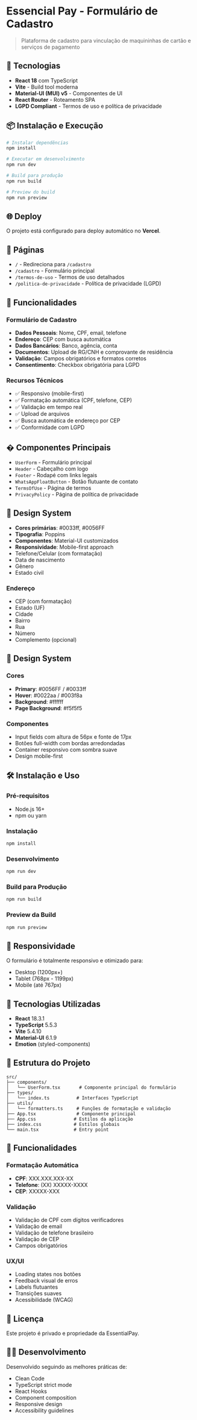 # Essencial Pay - Formulário de Cadastro

> Plataforma de cadastro para vinculação de maquininhas de cartão e serviços de pagamento

## 🚀 Tecnologias

- **React 18** com TypeScript
- **Vite** - Build tool moderna
- **Material-UI (MUI) v5** - Componentes de UI
- **React Router** - Roteamento SPA
- **LGPD Compliant** - Termos de uso e política de privacidade

## 📦 Instalação e Execução

```bash
# Instalar dependências
npm install

# Executar em desenvolvimento
npm run dev

# Build para produção
npm run build

# Preview do build
npm run preview
```

## 🌐 Deploy

O projeto está configurado para deploy automático no **Vercel**.

## 📄 Páginas

- `/` - Redireciona para `/cadastro`
- `/cadastro` - Formulário principal
- `/termos-de-uso` - Termos de uso detalhados
- `/politica-de-privacidade` - Política de privacidade (LGPD)

## 💼 Funcionalidades

### Formulário de Cadastro
- **Dados Pessoais**: Nome, CPF, email, telefone
- **Endereço**: CEP com busca automática
- **Dados Bancários**: Banco, agência, conta
- **Documentos**: Upload de RG/CNH e comprovante de residência
- **Validação**: Campos obrigatórios e formatos corretos
- **Consentimento**: Checkbox obrigatória para LGPD

### Recursos Técnicos
- ✅ Responsivo (mobile-first)
- ✅ Formatação automática (CPF, telefone, CEP)
- ✅ Validação em tempo real
- ✅ Upload de arquivos
- ✅ Busca automática de endereço por CEP
- ✅ Conformidade com LGPD

## � Componentes Principais

- `UserForm` - Formulário principal
- `Header` - Cabeçalho com logo
- `Footer` - Rodapé com links legais
- `WhatsAppFloatButton` - Botão flutuante de contato
- `TermsOfUse` - Página de termos
- `PrivacyPolicy` - Página de política de privacidade

## 🎨 Design System

- **Cores primárias**: #0033ff, #0056FF
- **Tipografia**: Poppins
- **Componentes**: Material-UI customizados
- **Responsividade**: Mobile-first approach
- Telefone/Celular (com formatação)
- Data de nascimento
- Gênero
- Estado civil

### Endereço
- CEP (com formatação)
- Estado (UF)
- Cidade
- Bairro
- Rua
- Número
- Complemento (opcional)

## 🎨 Design System

### Cores
- **Primary**: #0056FF / #0033ff
- **Hover**: #0022aa / #003f8a
- **Background**: #ffffff
- **Page Background**: #f5f5f5

### Componentes
- Input fields com altura de 56px e fonte de 17px
- Botões full-width com bordas arredondadas
- Container responsivo com sombra suave
- Design mobile-first

## 🛠️ Instalação e Uso

### Pré-requisitos
- Node.js 16+ 
- npm ou yarn

### Instalação
```bash
npm install
```

### Desenvolvimento
```bash
npm run dev
```

### Build para Produção
```bash
npm run build
```

### Preview da Build
```bash
npm run preview
```

## 📱 Responsividade

O formulário é totalmente responsivo e otimizado para:
- Desktop (1200px+)
- Tablet (768px - 1199px)
- Mobile (até 767px)

## 🔧 Tecnologias Utilizadas

- **React** 18.3.1
- **TypeScript** 5.5.3
- **Vite** 5.4.10
- **Material-UI** 6.1.9
- **Emotion** (styled-components)

## 📂 Estrutura do Projeto

```
src/
├── components/
│   └── UserForm.tsx       # Componente principal do formulário
├── types/
│   └── index.ts          # Interfaces TypeScript
├── utils/
│   └── formatters.ts     # Funções de formatação e validação
├── App.tsx               # Componente principal
├── App.css              # Estilos da aplicação
├── index.css            # Estilos globais
└── main.tsx             # Entry point
```

## 🎯 Funcionalidades

### Formatação Automática
- **CPF**: XXX.XXX.XXX-XX
- **Telefone**: (XX) XXXXX-XXXX
- **CEP**: XXXXX-XXX

### Validação
- Validação de CPF com dígitos verificadores
- Validação de email
- Validação de telefone brasileiro
- Validação de CEP
- Campos obrigatórios

### UX/UI
- Loading states nos botões
- Feedback visual de erros
- Labels flutuantes
- Transições suaves
- Acessibilidade (WCAG)

## 📄 Licença

Este projeto é privado e propriedade da EssentialPay.

## 👨‍💻 Desenvolvimento

Desenvolvido seguindo as melhores práticas de:
- Clean Code
- TypeScript strict mode
- React Hooks
- Component composition
- Responsive design
- Accessibility guidelines
